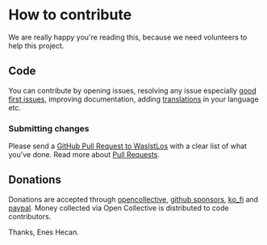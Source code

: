 # How to contribute

We are really happy you're reading this, because we need volunteers to help this project.

## Code

You can contribute by opening issues, resolving any issue especially [good first issues](https://github.com/xeco23/WasIstLos/issues?q=is%3Aissue+is%3Aopen+label%3A%22good+first+issue%22),
improving documentation, adding [translations](https://github.com/xeco23/WasIstLos/wiki#translations) in your language etc.

### Submitting changes

Please send a [GitHub Pull Request to WasIstLos](https://github.com/xeco23/WasIstLos/pull/new/master) with a clear list of what you've done.
Read more about [Pull Requests](https://help.github.com/en/github/collaborating-with-issues-and-pull-requests/creating-a-pull-request).


## Donations
Donations are accepted through [opencollective](https://opencollective.com/WasIstLos), [github sponsors](https://github.com/sponsors/xeco23),
[ko_fi](https://ko-fi.com/xeco19) and [paypal](https://www.paypal.com/paypalme/xeco19).
Money collected via Open Collective is distributed to code contributors.


Thanks,
Enes Hecan.
